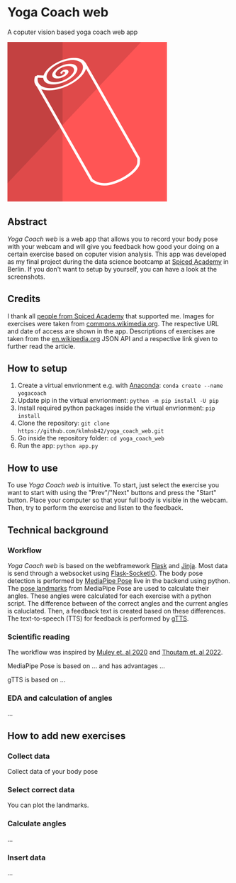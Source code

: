 # Yoga Coach web

A coputer vision based yoga coach web app

![logo](https://github.com/klmhsb42/yoga_coach_web/blob/main/static/img/logo.svg)

## Abstract

*Yoga Coach web* is a web app that allows you to record your body pose with your webcam and will give you feedback how good your doing on a certain exercise based on coputer vision analysis. This app was developed as my final project during the data science bootcamp at [Spiced Academy](https://www.spiced-academy.com/de/program/data-science) in Berlin. If you don't want to setup by yourself, you can have a look at the screenshots.

## Credits

I thank all [people from Spiced Academy](https://www.spiced-academy.com/de/about) that supported me. Images for exercises were taken from [commons.wikimedia.org](https://commons.wikimedia.org/). The respective URL and date of access are shown in the app. Descriptions of exercises are taken from the [en.wikipedia.org](https://en.wikipedia.org/wiki/) JSON API and a respective link given to further read the article.

## How to setup

1) Create a virtual envrionment e.g. with [Anaconda](https://www.anaconda.com/): `conda create --name yogacoach`
2) Update pip in the virtual envrionment: `python -m pip install -U pip`
3) Install required python packages inside the virtual envrionment: `pip install`
4) Clone the repository: `git clone https://github.com/klmhsb42/yoga_coach_web.git`
5) Go inside the repository folder: `cd yoga_coach_web`
6) Run the app: `python app.py`

## How to use

To use *Yoga Coach web* is intuitive. To start, just select the exercise you want to start with using the "Prev"/"Next" buttons and press the "Start" button. Place your computer so that your full body is visible in the webcam. Then, try to perform the exercise and listen to the feedback.

## Technical background

### Workflow

*Yoga Coach web* is based on the webframework [Flask](https://palletsprojects.com/p/flask/) and [Jinja](https://palletsprojects.com/p/jinja/). Most data is send through a websocket using [Flask-SocketIO](https://flask-socketio.readthedocs.io/en/latest/). The body pose detection is performed by [MediaPipe Pose](https://google.github.io/mediapipe/solutions/pose.html) live in the backend using python. The [pose landmarks](https://google.github.io/mediapipe/solutions/pose.html#pose_landmarks) from MediaPipe Pose are used to calculate their angles. These angles were calculated for each exercise with a python script. The difference between of the correct angles and the current angles is caluclated. Then, a feedback text is created based on these differences. The text-to-speech (TTS) for feedback is performed by [gTTS](https://github.com/pndurette/gTTS).

### Scientific reading

The workflow was inspired by [Muley et. al 2020](https://www.irjmets.com/uploadedfiles/paper/volume2/issue_9_september_2020/4037/1628083159.pdf) and [Thoutam et. al 2022](https://doi.org/10.1155/2022/4311350).

MediaPipe Pose is based on ... and has advantages ...

gTTS is based on ...

### EDA and calculation of angles

...

## How to add new exercises

### Collect data

Collect data of your body pose

### Select correct data

You can plot the landmarks.

### Calculate angles

...

### Insert data

...


